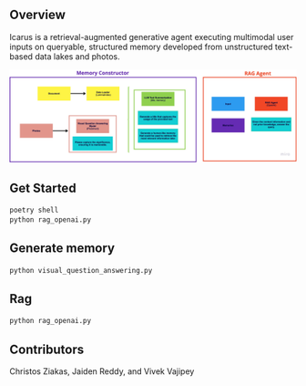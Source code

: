 ## Overview
Icarus is a retrieval-augmented generative agent executing multimodal user inputs on queryable, structured memory developed from unstructured text-based data lakes and photos.

![Icarus Overview](docs/diagram.jpg)
## Get Started
```bash
poetry shell
python rag_openai.py
```

## Generate memory
```python
python visual_question_answering.py
```

## Rag
```python
python rag_openai.py
```

## Contributors
Christos Ziakas, Jaiden Reddy, and Vivek Vajipey